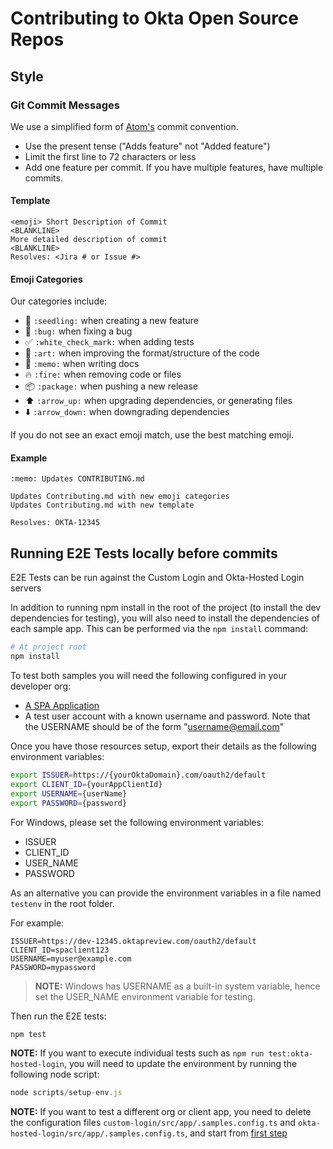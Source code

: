 # Contributing to Okta Open Source Repos

## Style

### Git Commit Messages

We use a simplified form of [Atom's](https://github.com/atom/atom/blob/master/CONTRIBUTING.md#git-commit-messages) commit convention.

  * Use the present tense ("Adds feature" not "Added feature")
  * Limit the first line to 72 characters or less
  * Add one feature per commit. If you have multiple features, have multiple commits.

#### Template

    <emoji> Short Description of Commit
    <BLANKLINE>
    More detailed description of commit
    <BLANKLINE>
    Resolves: <Jira # or Issue #>

#### Emoji Categories
Our categories include:
  * :seedling: `:seedling:` when creating a new feature
  * :bug: `:bug:` when fixing a bug
  * :white_check_mark: `:white_check_mark:` when adding tests
  * :art: `:art:` when improving the format/structure of the code
  * :memo: `:memo:` when writing docs
  * :fire: `:fire:` when removing code or files
  * :package: `:package:` when pushing a new release
  * :arrow_up: `:arrow_up:` when upgrading dependencies, or generating files
  * :arrow_down: `:arrow_down:` when downgrading dependencies

If you do not see an exact emoji match, use the best matching emoji.

#### Example
    :memo: Updates CONTRIBUTING.md

    Updates Contributing.md with new emoji categories
    Updates Contributing.md with new template

    Resolves: OKTA-12345

## Running E2E Tests locally before commits

E2E Tests can be run against the Custom Login and Okta-Hosted Login servers

In addition to running npm install in the root of the project (to install the dev dependencies for testing), you will also need to install the dependencies of each sample app. This can be performed via the `npm install` command:

```bash
# At project root
npm install
```
To test both samples you will need the following configured in your developer org:

* [A SPA Application](/okta-hosted-login#prerequisites)
* A test user account with a known username and password. Note that the USERNAME should be of the form "username@email.com"

Once you have those resources setup, export their details as the following environment variables:

```bash
export ISSUER=https://{yourOktaDomain}.com/oauth2/default
export CLIENT_ID={yourAppClientId}
export USERNAME={userName}
export PASSWORD={password}
```

For Windows, please set the following environment variables:
- ISSUER
- CLIENT_ID
- USER_NAME
- PASSWORD

As an alternative you can provide the environment variables in a file named `testenv` in the root folder.

For example:

```
ISSUER=https://dev-12345.oktapreview.com/oauth2/default
CLIENT_ID=spaclient123
USERNAME=myuser@example.com
PASSWORD=mypassword
```

> **NOTE:** Windows has USERNAME as a built-in system variable, hence set the USER_NAME environment variable for testing.

Then run the E2E tests:

```bash
npm test
```

**NOTE:** If you want to execute individual tests such as `npm run test:okta-hosted-login`, you will need to update the environment by running the following node script:

```javascript
node scripts/setup-env.js
```

**NOTE:** If you want to test a different org or client app, you need to delete the configuration files `custom-login/src/app/.samples.config.ts` and `okta-hosted-login/src/app/.samples.config.ts`, and start from [first step](#running-e2e-tests-locally-before-commits)
